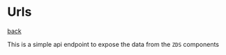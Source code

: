 # Urls

[back](./index.md)

This is a simple api endpoint to expose the data from the `ZDS` components
